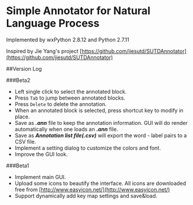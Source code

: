 # Simple Annotator for Natural Language Process

Implemented by wxPython 2.8.12 and Python 2.7.11

Inspired by Jie Yang's project [https://github.com/jiesutd/SUTDAnnotator](https://github.com/jiesutd/SUTDAnnotator)

##Version Log

###Beta2
- Left single click to select the annotated block.
- Press `Tab` to jump between annotated blocks.
- Press `Delete` to delete the annotation.
- When an annotated block is selected, press shortcut key to modify in place.
- Save as ***.ann*** file to keep the annotation information. GUI will do render automatically when one loads an ***.ann*** file.
- Save as ***Annotation list file(.csv)*** will export the word - label pairs to a CSV file.
- Implement a setting dialog to customize the colors and font.
- Improve the GUI look.

###Beta1
- Implement main GUI.
- Upload some icons to beautify the interface. All icons are downloaded free from [http://www.easyicon.net/](http://www.easyicon.net/)
- Support dynamically add key map settings and save&load.
